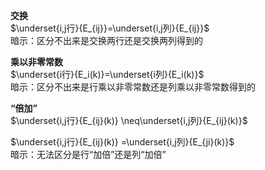 **交换**  
 $\underset{i,j行}{E_{ij}}=\underset{i,j列}{E_{ij}}$  
暗示：区分不出来是交换两行还是交换两列得到的  
  
**乘以非零常数**  
 $\underset{i行}{E_i(k)}=\underset{i列}{E_i(k)}$  
暗示：区分不出来是行乘以非零常数还是列乘以非零常数得到的  
  
**“倍加”**  
 $\underset{i,j行}{E_{ij}(k)}  
\neq\underset{i,j列}{E_{ij}(k)}$  
  
 $\underset{i,j行}{E_{ij}(k)}  
=\underset{i,j列}{E_{ji}(k)}$  
暗示：无法区分是行“加倍”还是列“加倍”  
